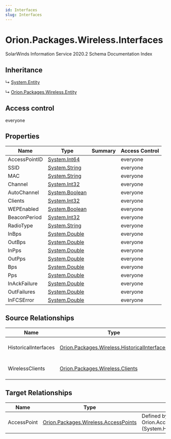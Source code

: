 ```yaml
---
id: Interfaces
slug: Interfaces
---
```


# Orion.Packages.Wireless.Interfaces

SolarWinds Information Service 2020.2 Schema Documentation Index

## Inheritance

↳ [System.Entity](./../System/Entity)

↳ [Orion.Packages.Wireless.Entity](./../Orion.Packages.Wireless/Entity)

## Access control

everyone

## Properties

| Name | Type | Summary | Access Control |
| ------ | ------ | ------ | ------ |
| AccessPointID | [System.Int64](https://docs.microsoft.com/en-us/dotnet/api/system.int64) |  | everyone |
| SSID | [System.String](https://docs.microsoft.com/en-us/dotnet/api/system.string) |  | everyone |
| MAC | [System.String](https://docs.microsoft.com/en-us/dotnet/api/system.string) |  | everyone |
| Channel | [System.Int32](https://docs.microsoft.com/en-us/dotnet/api/system.int32) |  | everyone |
| AutoChannel | [System.Boolean](https://docs.microsoft.com/en-us/dotnet/api/system.boolean) |  | everyone |
| Clients | [System.Int32](https://docs.microsoft.com/en-us/dotnet/api/system.int32) |  | everyone |
| WEPEnabled | [System.Boolean](https://docs.microsoft.com/en-us/dotnet/api/system.boolean) |  | everyone |
| BeaconPeriod | [System.Int32](https://docs.microsoft.com/en-us/dotnet/api/system.int32) |  | everyone |
| RadioType | [System.String](https://docs.microsoft.com/en-us/dotnet/api/system.string) |  | everyone |
| InBps | [System.Double](https://docs.microsoft.com/en-us/dotnet/api/system.double) |  | everyone |
| OutBps | [System.Double](https://docs.microsoft.com/en-us/dotnet/api/system.double) |  | everyone |
| InPps | [System.Double](https://docs.microsoft.com/en-us/dotnet/api/system.double) |  | everyone |
| OutPps | [System.Double](https://docs.microsoft.com/en-us/dotnet/api/system.double) |  | everyone |
| Bps | [System.Double](https://docs.microsoft.com/en-us/dotnet/api/system.double) |  | everyone |
| Pps | [System.Double](https://docs.microsoft.com/en-us/dotnet/api/system.double) |  | everyone |
| InAckFailure | [System.Double](https://docs.microsoft.com/en-us/dotnet/api/system.double) |  | everyone |
| OutFailures | [System.Double](https://docs.microsoft.com/en-us/dotnet/api/system.double) |  | everyone |
| InFCSError | [System.Double](https://docs.microsoft.com/en-us/dotnet/api/system.double) |  | everyone |

## Source Relationships

| Name | Type | Notes |
| ------ | ------ | ------ |
| HistoricalInterfaces | [Orion.Packages.Wireless.HistoricalInterfaces](./../Orion.Packages.Wireless/HistoricalInterfaces) | Defined by relationship Orion.InterfaceHostsHistoricalWirelessInterfaces (System.Hosting) |
| WirelessClients | [Orion.Packages.Wireless.Clients](./../Orion.Packages.Wireless/Clients) | Defined by relationship Orion.WirelessInterfacesHostsWirelessClients (System.Hosting) |

## Target Relationships

| Name | Type | Notes |
| ------ | ------ | ------ |
| AccessPoint | [Orion.Packages.Wireless.AccessPoints](./../Orion.Packages.Wireless/AccessPoints) | Defined by relationship Orion.AccessPointHostsWirelessInterfaces (System.Hosting) |

